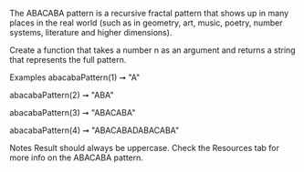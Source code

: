 The ABACABA pattern is a recursive fractal pattern that shows up in many places in the real world (such as in geometry, art, music, poetry, number systems, literature and higher dimensions).

Create a function that takes a number n as an argument and returns a string that represents the full pattern.

Examples
abacabaPattern(1) ➞ "A"

abacabaPattern(2) ➞ "ABA"

abacabaPattern(3) ➞ "ABACABA"

abacabaPattern(4) ➞ "ABACABADABACABA"

Notes
Result should always be uppercase.
Check the Resources tab for more info on the ABACABA pattern.